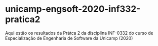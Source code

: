 # unicamp-engsoft-2020-inf332-pratica2
Aqui estão os resultados da Prátca 2 da disciplina INF-0332 do curso de Especialização de Engenharia de Software da Unicamp (2020)
